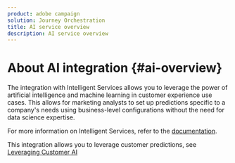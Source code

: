 ```yaml
---
product: adobe campaign
solution: Journey Orchestration
title: AI service overview
description: AI service overview
---
```


# About AI integration {#ai-overview}

The integration with Intelligent Services allows you to leverage the power of artificial intelligence and machine learning in customer experience use cases. This allows for marketing analysts to set up predictions specific to a company's needs using business-level configurations without the need for data science expertise.

For more information on Intelligent Services, refer to the [documentation](https://docs.adobe.com/content/help/en/experience-platform/intelligent-services/home.html).  

This integration allows you to leverage customer predictions, see [Leveraging Customer AI](../ai-services/leveraging-customer-ai.md)

<!--* fatigue scores, see [Leveraging Journey AI](../ai-services/leveraging-fatigue-scores.md)-->
